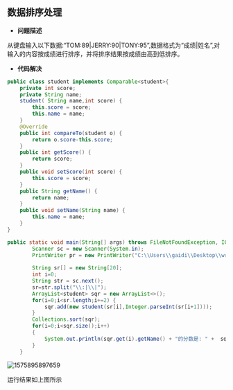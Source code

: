 ## 数据排序处理

- **问题描述**

​        从键盘输入以下数据:“TOM:89|JERRY:90|TONY:95”,数据格式为“成绩|姓名”,对输入的内容按成绩进行排序，并将排序结果按成绩由高到低排序。

- **代码解决**

```java
public class student implements Comparable<student>{
	private int score;
	private String name;
	student( String name,int score) {
		this.score = score;
		this.name = name;
	}
	@Override
	public int compareTo(student o) {
		return o.score-this.score;
	}
	public int getScore() {
		return score;
	}
	public void setScore(int score) {
		this.score = score;
	}
	public String getName() {
		return name;
	}
	public void setName(String name) {
		this.name = name;
	}
}
```

```java
public static void main(String[] args) throws FileNotFoundException, IOException, ClassNotFoundException {
		Scanner sc = new Scanner(System.in);
		PrintWriter pr = new PrintWriter("C:\\Users\\gaidi\\Desktop\\write.txt");
		
		String sr[] = new String[20];
		int i=0;
		String str = sc.next();
		sr=str.split("\\:|\\|");
		ArrayList<student> sqr = new ArrayList<>();
		for(i=0;i<sr.length;i+=2) {
			sqr.add(new student(sr[i],Integer.parseInt(sr[i+1])));
		}
		Collections.sort(sqr);
		for(i=0;i<sqr.size();i++)
		{
			System.out.println(sqr.get(i).getName() + "的分数是: " +  sqr.get(i).getScore() + " ");
		}
	}

```

![1575895897659](C:\Users\gaidi\AppData\Roaming\Typora\typora-user-images\1575895897659.png)

运行结果如上图所示

